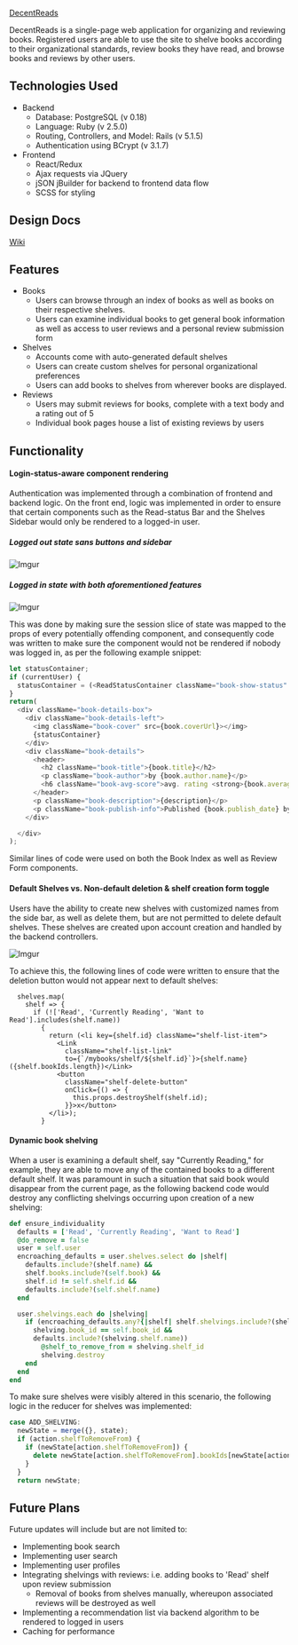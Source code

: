 [DecentReads](http://decent-reads.herokuapp.com)


DecentReads is a single-page web application for organizing and reviewing books. Registered users are able to use the site to shelve books according to their organizational standards, review books they have read, and browse books and reviews by other users.

## Technologies Used
 * Backend
   * Database: PostgreSQL (v 0.18)
   * Language: Ruby (v 2.5.0)
   * Routing, Controllers, and Model: Rails (v 5.1.5)
   * Authentication using BCrypt (v 3.1.7)
 * Frontend
   * React/Redux
   * Ajax requests via JQuery
   * jSON jBuilder for backend to frontend data flow
   * SCSS for styling

## Design Docs

[Wiki](https://github.com/winstonchan94/decentreads/wiki)
## Features
* Books
  * Users can browse through an index of books as well as books on their respective shelves.
  * Users can examine individual books to get general book information as well as access to user reviews and a personal review submission form
* Shelves
  * Accounts come with auto-generated default shelves
  * Users can create custom shelves for personal organizational preferences
  * Users can add books to shelves from wherever books are displayed.
* Reviews
  * Users may submit reviews for books, complete with a text body and a rating out of 5
  * Individual book pages house a list of existing reviews by users

## Functionality
#### Login-status-aware component rendering
Authentication was implemented through a combination of frontend and backend logic. On the front end, logic was implemented in order to ensure that certain components such as the Read-status Bar and the Shelves Sidebar would only be rendered to a logged-in user.

##### Logged out state sans buttons and sidebar
![Imgur](https://i.imgur.com/rPGnINk.png)
##### Logged in state with both aforementioned features
![Imgur](https://i.imgur.com/DGqolJ9.png)

This was done by making sure the session slice of state was mapped to the props of every potentially offending component, and consequently code was written to make sure the component would not be rendered if nobody was logged in, as per the following example snippet:

```javascript
let statusContainer;
if (currentUser) {
  statusContainer = (<ReadStatusContainer className="book-show-status" book={book}/>);
}
return(
  <div className="book-details-box">
    <div className="book-details-left">
      <img className="book-cover" src={book.coverUrl}></img>
      {statusContainer}
    </div>
    <div className="book-details">
      <header>
        <h2 className="book-title">{book.title}</h2>
        <p className="book-author">by {book.author.name}</p>
        <h6 className="book-avg-score">avg. rating <strong>{book.averageScore}</strong></h6>
      </header>
      <p className="book-description">{description}</p>
      <p className="book-publish-info">Published {book.publish_date} by {book.publisher}</p>
    </div>

  </div>
);
```

Similar lines of code were used on both the Book Index as well as Review Form components.

#### Default Shelves vs. Non-default deletion & shelf creation form toggle

Users have the ability to create new shelves with customized names from the side bar, as well as delete them, but are not permitted to delete default shelves. These shelves are created upon account creation and handled by the backend controllers.

![Imgur](https://i.imgur.com/QKWQdZA.png)

To achieve this, the following lines of code were written to ensure that the deletion button would not appear next to default shelves:

```
  shelves.map(
    shelf => {
      if (!['Read', 'Currently Reading', 'Want to Read'].includes(shelf.name))
        {
          return (<li key={shelf.id} className="shelf-list-item">
            <Link
              className="shelf-list-link"
              to={`/mybooks/shelf/${shelf.id}`}>{shelf.name} ({shelf.bookIds.length})</Link>
            <button
              className="shelf-delete-button"
              onClick={() => {
                this.props.destroyShelf(shelf.id);
              }}>x</button>
          </li>);
        }
```
#### Dynamic book shelving

When a user is examining a default shelf, say "Currently Reading," for example, they are able to move any of the contained books to a different default shelf. It was paramount in such a situation that said book would disappear from the current page, as the following backend code would destroy any conflicting shelvings occurring upon creation of a new shelving:

```ruby
def ensure_individuality
  defaults = ['Read', 'Currently Reading', 'Want to Read']
  @do_remove = false
  user = self.user
  encroaching_defaults = user.shelves.select do |shelf|
    defaults.include?(shelf.name) &&
    shelf.books.include?(self.book) &&
    shelf.id != self.shelf.id &&
    defaults.include?(self.shelf.name)
  end

  user.shelvings.each do |shelving|
    if (encroaching_defaults.any?{|shelf| shelf.shelvings.include?(shelving)} &&
      shelving.book_id == self.book_id &&
      defaults.include?(shelving.shelf.name))
        @shelf_to_remove_from = shelving.shelf_id
        shelving.destroy
    end
  end
end
```

To make sure shelves were visibly altered in this scenario, the following logic in the reducer for shelves was implemented:

```JavaScript
case ADD_SHELVING:
  newState = merge({}, state);
  if (action.shelfToRemoveFrom) {
    if (newState[action.shelfToRemoveFrom]) {
      delete newState[action.shelfToRemoveFrom].bookIds[newState[action.shelfToRemoveFrom].bookIds.indexOf(action.bookId)];
    }
  }
  return newState;
```
## Future Plans
Future updates will include but are not limited to:

* Implementing book search
* Implementing user search
* Implementing user profiles
* Integrating shelvings with reviews: i.e. adding books to 'Read' shelf upon review submission
  * Removal of books from shelves manually, whereupon associated reviews will be destroyed as well
* Implementing a recommendation list via backend algorithm to be rendered to logged in users
* Caching for performance

